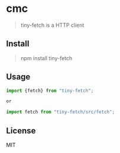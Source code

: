 

# cmc

> tiny-fetch is a  HTTP client 



## Install

>npm install tiny-fetch



## Usage

 ``` js
 import {fetch} from "tiny-fetch";

 or

 import fetch from "tiny-fetch/src/fetch";
 ```



## License

MIT

